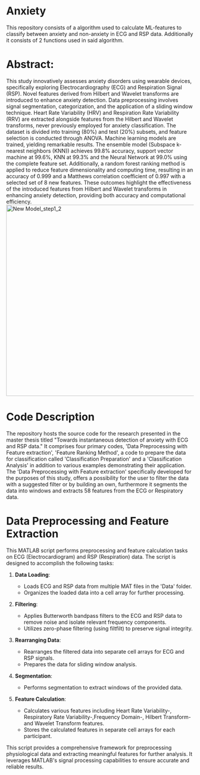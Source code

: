 # Anxiety
This repository consists of a algorithm used to calculate ML-features to classify between anxiety and non-anxiety in ECG and RSP data. 
Additionally it consists of 2 functions used in said algorithm.

# Abstract:
This study innovatively assesses anxiety disorders using wearable devices, specifically exploring Electrocardiography (ECG) and Respiration Signal (RSP). Novel features derived from Hilbert and Wavelet transforms are introduced to enhance anxiety detection. Data preprocessing involves signal segmentation, categorization, and the application of a sliding window technique. Heart Rate Variability (HRV) and Respiration Rate Variability (RRV) are extracted alongside features from the Hilbert and Wavelet transforms, never previously employed for anxiety classification. The dataset is divided into training (80\%) and test (20\%) subsets, and feature selection is conducted through ANOVA. Machine learning models are trained, yielding remarkable results. The ensemble model (Subspace k-nearest neighbors (KNN)) achieves 99.8\% accuracy, support vector machine at 99.6\%, KNN at 99.3\% and the Neural Network at 99.0\% using the complete feature set. Additionally, a random forest ranking method is applied to reduce feature dimensionality and computing time, resulting in an accuracy of 0.999 and a Matthews correlation coefficient of 0.997 with a selected set of 8 new features. These outcomes highlight the effectiveness of the introduced features from Hilbert and Wavelet transforms in enhancing anxiety detection, providing both accuracy and computational efficiency.
<img width="512" alt="New Model_step1_2" src="https://github.com/vivianstoeckli/Anxiety/assets/117519298/889f5ece-5eb0-4b38-afdc-7ac51ee3fc2c">

# Code Description
The repository hosts the source code for the research presented in the master thesis titled "Towards instantaneous detection of anxiety with ECG and RSP data." It comprises four primary codes, 'Data Preprocessing with Feature extraction', 'Feature Ranking Method', a code to prepare the data for classification called 'Classification Preparation' and a 'Classification Analysis' in addition to various examples demonstrating their application. The 'Data Preprocessing with Feature extraction' specifically developed for the purposes of this study, offers a possibility for the user to filter the data with a suggested filter or by building an own, furthermore it segments the data into windows and extracts 58 features from the ECG or Respiratory data. 

# Data Preprocessing and Feature Extraction

This MATLAB script performs preprocessing and feature calculation tasks on ECG (Electrocardiogram) and RSP (Respiration) data. The script is designed to accomplish the following tasks:

1. **Data Loading**:
   - Loads ECG and RSP data from multiple MAT files in the 'Data' folder.
   - Organizes the loaded data into a cell array for further processing.

2. **Filtering**:
   - Applies Butterworth bandpass filters to the ECG and RSP data to remove noise and isolate relevant frequency components.
   - Utilizes zero-phase filtering (using filtfilt) to preserve signal integrity.

3. **Rearranging Data**:
   - Rearranges the filtered data into separate cell arrays for ECG and RSP signals.
   - Prepares the data for sliding window analysis.

4. **Segmentation**:
   - Performs segmentation to extract windows of the provided data.

5. **Feature Calculation**:
   - Calculates various features including Heart Rate Variability-, Respiratory Rate Variability-,Frequency Domain-, Hilbert Transform- and Wavelet Transform features.
   - Stores the calculated features in separate cell arrays for each participant.

This script provides a comprehensive framework for preprocessing physiological data and extracting meaningful features for further analysis. It leverages MATLAB's signal processing capabilities to ensure accurate and reliable results.
